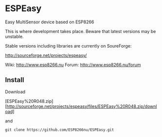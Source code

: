 # ESPEasy
Easy MultiSensor device based on ESP8266

This is where development takes place. Beware that latest versions may be unstable.

Stable versions including libraries are currently on SoureForge:

http://sourceforge.net/projects/espeasy/

Wiki: http://www.esp8266.nu
Forum: http://www.esp8266.nu/forum

## Install

Download

[ESPEasy%20R048.zip][http://sourceforge.net/projects/espeasy/files/ESPEasy%20R048.zip/download]

and 

```
git clone https://github.com/ESP8266nu/ESPEasy.git
```


